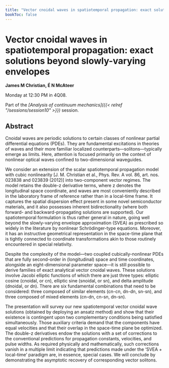 ```yaml
---
title: "Vector cnoidal waves in spatiotemporal propagation: exact solutions beyond slowly-varying envelopes"
bookToc: false
---
```


# Vector cnoidal waves in spatiotemporal propagation: exact solutions beyond slowly-varying envelopes

**James M Christian, É N McAteer**

Monday at 12:30 PM in 4Q08.

Part of the *[Analysis of continuum mechanics]({{< relref "/sessions/session10" >}})* session.

## Abstract

Cnoidal waves are periodic solutions to certain classes of nonlinear partial differential equations (PDEs).  They are fundamental excitations in theories of waves and their more familiar localized counterparts––solitons––typically emerge as limits.  Here, attention is focused primarily on the context of nonlinear optical waves confined to two-dimensional waveguides.

We consider an extension of the scalar spatiotemporal propagation model with cubic nonlinearity [J. M. Christian et al., Phys. Rev. A vol. 86, art. nos. 023838 and 023839 (2012)] into two-component vector regimes.  The model retains the double-z derivative terms, where z denotes the longitudinal space coordinate, and waves are most conveniently described in the laboratory frame of reference rather than in a local-time frame.  It captures the spatial dispersion effect present in some novel semiconductor materials, and it also possesses inherent bidirectionality (where both forward- and backward-propagating solutions are supported).  Our spatiotemporal formulation is thus rather general in nature, going well beyond the slowly-varying envelope approximation (SVEA) as prescribed so widely in the literature by nonlinear Schrödinger-type equations.  Moreover, it has an instructive geometrical representation in the space-time plane that is tightly connected to coordinate transformations akin to those routinely encountered in special relativity.

Despite the complexity of the model––two coupled cubically-nonlinear PDEs that are fully second-order in (longitudinal) space and time coordinates, alongside an eight-dimensional parameter space––it is still possible to derive families of exact analytical vector cnoidal waves.  These solutions involve Jacobi elliptic functions of which there are just three types: elliptic cosine (cnoidal, or cn), elliptic sine (snoidal, or sn), and delta amplitude (dnoidal, or dn).  There are six fundamental combinations that need to be considered: three composed of similar elements (cn-cn, dn-dn, sn-sn), and three composed of mixed elements (cn-dn, cn-sn, dn-sn).

The presentation will survey our new spatiotemporal vector cnoidal wave solutions (obtained by deploying an ansatz method) and show that their existence is contingent upon two complementary conditions being satisfied simultaneously.  Those auxiliary criteria demand that the components have equal velocities and that their overlap in the space-time plane be optimized.  The double-z derivatives endow the solutions with a set of corrections to the conventional predictions for propagation constants, velocities, and pulse widths.  As required physically and mathematically, such corrections vanish in a multiple limit indicating that predictions made under the ‘SVEA + local-time’ paradigm are, in essence, special cases.  We will conclude by demonstrating the asymptotic recovery of corresponding vector solitons.


